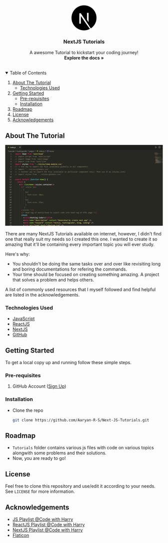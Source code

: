<!-- PROJECT LOGO -->
<br />
<p align="center">
  <a href="https://github.com/Aaryan-R-S/Next-JS-Tutorials">
    <img src="readme-images/logo.png" alt="Logo" width="80" height="80">
  </a>

  <h3 align="center">NextJS Tutorials</h3>

  <p align="center">
    A awesome Tutorial to kickstart your coding journey!
    <br />
    <strong>Explore the docs »</strong>
    <br />
    <br />
</p>



<!-- TABLE OF CONTENTS -->
<details open="open">
  <summary>Table of Contents</summary>
  <ol>
    <li>
      <a href="#about-the-tutorial">About The Tutorial</a>
      <ul>
        <li><a href="#technologies-used">Technologies Used</a></li>
      </ul>
    </li>
    <li>
      <a href="#getting-started">Getting Started</a>
      <ul>
        <li><a href="#pre-requisites">Pre-requisites</a></li>
        <li><a href="#installation">Installation</a></li>
      </ul>
    </li>
    <li><a href="#roadmap">Roadmap</a></li>
    <li><a href="#license">License</a></li>
    <li><a href="#acknowledgements">Acknowledgements</a></li>
  </ol>
</details>



<!-- ABOUT THE PROJECT -->
## About The Tutorial

![Product Name Screen Shot][product-screenshot]

There are many NextJS Tutorials available on internet, however, I didn't find one that really suit my needs so I created this  one. I wanted to create it so amazing that it'll be containing every important topic you will ever study.

Here's why:
* You shouldn't be doing the same tasks over and over like revisiting long and boring documentations for refering the commands.
* Your time should be focused on creating something amazing. A project that solves a problem and helps others.



A list of commonly used resources that I myself followed and find helpful are listed in the acknowledgements.

### Technologies Used
* [JavaScript](https://developer.mozilla.org/en-US/docs/Web/JavaScript)
* [ReactJS](https://reactjs.org/docs/getting-started.html)
* [NextJS](https://nextjs.org/)
* [GitHub](https://github.com)



<!-- GETTING STARTED -->
## Getting Started

To get a local copy up and running follow these simple steps.

### Pre-requisites

1. GitHub Account ([Sign Up](https://github.com))

### Installation

- Clone the repo
   ```sh
   git clone https://github.com/Aaryan-R-S/Next-JS-Tutorials.git
   ```

<!-- ROADMAP -->
## Roadmap

- `Tutorials` folder contains various js files with code on various topics alongwith some problems and their solutions.
- Now, you are ready to go!


<!-- LICENSE -->
## License

Feel free to clone this repository and use/edit it according to your needs.
<br>
See `LICENSE` for more information.


<!-- ACKNOWLEDGEMENTS -->
## Acknowledgements
* [JS Playlist @Code with Harry](https://www.youtube.com/playlist?list=PLu0W_9lII9ajyk081To1Cbt2eI5913SsL)
* [ReactJS Playlist @Code with Harry](https://youtube.com/playlist?list=PLu0W_9lII9agx66oZnT6IyhcMIbUMNMdt)
* [NextJS Playlist @Code with Harry](https://youtube.com/playlist?list=PLu0W_9lII9agtWvR_TZdb_r0dNI8-lDwG)
* [Flaticon](https://flaticon.com)


<!-- MARKDOWN LINKS & IMAGES -->
[product-screenshot]: readme-images/screenshot.png